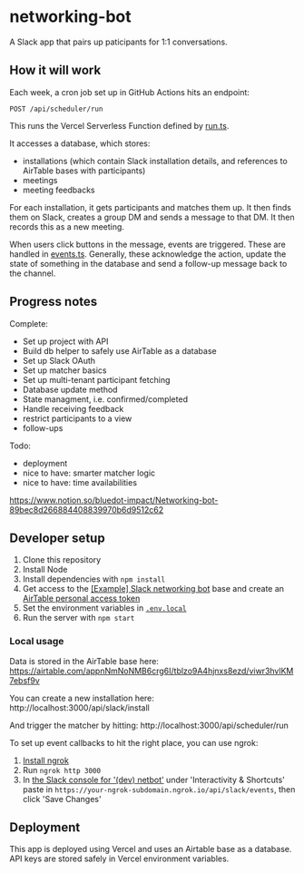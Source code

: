 # networking-bot

A Slack app that pairs up paticipants for 1:1 conversations.

## How it will work

Each week, a cron job set up in GitHub Actions hits an endpoint:

```
POST /api/scheduler/run
```

This runs the Vercel Serverless Function defined by [run.ts](./src/pages/api/scheduler/run.ts).

It accesses a database, which stores:
- installations (which contain Slack installation details, and references to AirTable bases with participants)
- meetings
- meeting feedbacks

For each installation, it gets participants and matches them up. It then finds them on Slack, creates a group DM and sends a message to that DM. It then records this as a new meeting.

When users click buttons in the message, events are triggered. These are handled in [events.ts](./src/pages/api/slack/events.ts). Generally, these acknowledge the action, update the state of something in the database and send a follow-up message back to the channel.

## Progress notes

Complete:
- Set up project with API
- Build db helper to safely use AirTable as a database
- Set up Slack OAuth
- Set up matcher basics
- Set up multi-tenant participant fetching
- Database update method
- State managment, i.e. confirmed/completed
- Handle receiving feedback
- restrict participants to a view
- follow-ups

Todo:
- deployment
- nice to have: smarter matcher logic
- nice to have: time availabilities

https://www.notion.so/bluedot-impact/Networking-bot-89bec8d266884408839970b6d9512c62

## Developer setup

1. Clone this repository
2. Install Node
3. Install dependencies with `npm install`
4. Get access to the [[Example] Slack networking bot](https://airtable.com/appnNmNoNMB6crg6I/tblS8xNuLljBS5Lml/viwx3r0P8Be3s78rh?blocks=hide) base and create an [AirTable personal access token](https://support.airtable.com/docs/creating-and-using-api-keys-and-access-tokens)
5. Set the environment variables in [`.env.local`](./.env.local)
6. Run the server with `npm start`

### Local usage

Data is stored in the AirTable base here: https://airtable.com/appnNmNoNMB6crg6I/tblzo9A4hjnxs8ezd/viwr3hvlKM7ebsf9v

You can create a new installation here: http://localhost:3000/api/slack/install

And trigger the matcher by hitting: http://localhost:3000/api/scheduler/run

To set up event callbacks to hit the right place, you can use ngrok:

1. [Install ngrok](https://ngrok.com/docs/getting-started#step-2-install-the-ngrok-agent)
2. Run `ngrok http 3000`
3. In [the Slack console for '(dev) netbot'](https://api.slack.com/apps/A04LWUG8A3T/interactive-messages) under 'Interactivity & Shortcuts' paste in `https://your-ngrok-subdomain.ngrok.io/api/slack/events`, then click 'Save Changes'

## Deployment

This app is deployed using Vercel and uses an Airtable base as a database. API keys are stored safely in Vercel environment variables.
